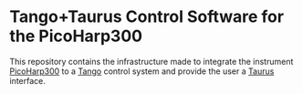 Tango+Taurus Control Software for the PicoHarp300
=================================================

This repository contains the infrastructure made to integrate the instrument
[PicoHarp300](https://www.picoquant.com/products/category/tcspc-and-time-tagging-modules/picoharp-300-stand-alone-tcspc-module-with-usb-interface) 
to a [Tango](http://www.tango-controls.org/) control system and provide the 
user a [Taurus](http://www.taurus-scada.org) interface.